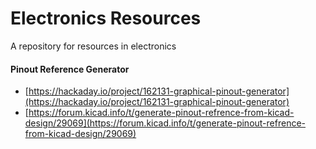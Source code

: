 # Electronics Resources
A repository for resources in electronics



#### Pinout Reference Generator

- [https://hackaday.io/project/162131-graphical-pinout-generator](https://hackaday.io/project/162131-graphical-pinout-generator)
- [https://forum.kicad.info/t/generate-pinout-refrence-from-kicad-design/29069](https://forum.kicad.info/t/generate-pinout-refrence-from-kicad-design/29069)
